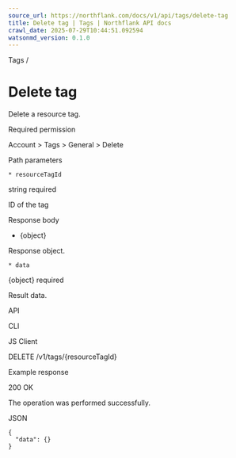 ```yaml
---
source_url: https://northflank.com/docs/v1/api/tags/delete-tag
title: Delete tag | Tags | Northflank API docs
crawl_date: 2025-07-29T10:44:51.092594
watsonmd_version: 0.1.0
---
```


Tags / 

# Delete tag

Delete a resource tag.

Required permission

Account > Tags > General > Delete

Path parameters

    * resourceTagId

string required

ID of the tag




Response body

  * {object}

Response object.

    * data

{object} required

Result data.




API

CLI

JS Client

DELETE /v1/tags/{resourceTagId}

Example response

200 OK

The operation was performed successfully.

JSON
    
    
    {
      "data": {}
    }